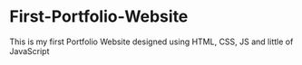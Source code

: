 # First-Portfolio-Website
This is my first Portfolio Website designed using HTML, CSS, JS and little of JavaScript
